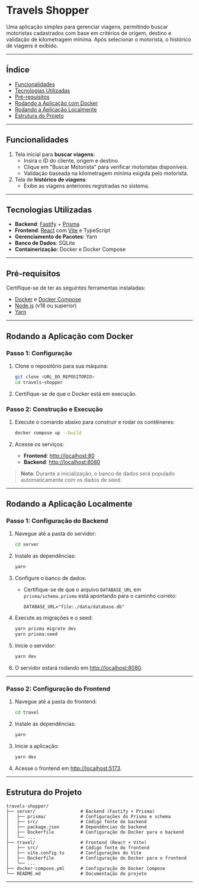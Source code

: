 # **Travels Shopper**

Uma aplicação simples para gerenciar viagens, permitindo buscar motoristas cadastrados com base em critérios de origem, destino e validação de kilometragem mínima. Após selecionar o motorista, o histórico de viagens é exibido.

---

## **Índice**

- [Funcionalidades](#funcionalidades)
- [Tecnologias Utilizadas](#tecnologias-utilizadas)
- [Pré-requisitos](#pré-requisitos)
- [Rodando a Aplicação com Docker](#rodando-a-aplicação-com-docker)
- [Rodando a Aplicação Localmente](#rodando-a-aplicação-localmente)
- [Estrutura do Projeto](#estrutura-do-projeto)

---

## **Funcionalidades**

1. Tela inicial para **buscar viagens**:
   - Insira o ID do cliente, origem e destino.
   - Clique em "Buscar Motorista" para verificar motoristas disponíveis.
   - Validação baseada na kilometragem mínima exigida pelo motorista.
2. Tela de **histórico de viagens**:
   - Exibe as viagens anteriores registradas no sistema.

---

## **Tecnologias Utilizadas**

- **Backend**: [Fastify](https://www.fastify.io/) + [Prisma](https://www.prisma.io/)
- **Frontend**: [React](https://reactjs.org/) com [Vite](https://vitejs.dev/) e TypeScript
- **Gerenciamento de Pacotes**: Yarn
- **Banco de Dados**: SQLite
- **Containerização**: Docker e Docker Compose

---

## **Pré-requisitos**

Certifique-se de ter as seguintes ferramentas instaladas:

- [Docker](https://www.docker.com/) e [Docker Compose](https://docs.docker.com/compose/)
- [Node.js](https://nodejs.org/) (v18 ou superior)
- [Yarn](https://yarnpkg.com/)

---

## **Rodando a Aplicação com Docker**

### **Passo 1: Configuração**

1. Clone o repositório para sua máquina:

   ```bash
   git clone <URL_DO_REPOSITORIO>
   cd travels-shopper
   ```

2. Certifique-se de que o Docker está em execução.

### **Passo 2: Construção e Execução**

1. Execute o comando abaixo para construir e rodar os contêineres:

   ```bash
   docker compose up --build
   ```

2. Acesse os serviços:
   - **Frontend**: [http://localhost:80](http://localhost:80)
   - **Backend**: [http://localhost:8080](http://localhost:8080)

> **Nota**: Durante a inicialização, o banco de dados será populado automaticamente com os dados de seed.

---

## **Rodando a Aplicação Localmente**

### **Passo 1: Configuração do Backend**

1. Navegue até a pasta do servidor:

   ```bash
   cd server
   ```

2. Instale as dependências:

   ```bash
   yarn
   ```

3. Configure o banco de dados:

   - Certifique-se de que o arquivo `DATABASE_URL` em `prisma/schema.prisma` está apontando para o caminho correto:
     ```
     DATABASE_URL="file:./data/database.db"
     ```

4. Execute as migrações e o seed:

   ```bash
   yarn prisma migrate dev
   yarn prisma:seed
   ```

5. Inicie o servidor:

   ```bash
   yarn dev
   ```

6. O servidor estará rodando em [http://localhost:8080](http://localhost:8080).

---

### **Passo 2: Configuração do Frontend**

1. Navegue até a pasta do frontend:

   ```bash
   cd travel
   ```

2. Instale as dependências:

   ```bash
   yarn
   ```

3. Inicie a aplicação:

   ```bash
   yarn dev
   ```

4. Acesse o frontend em [http://localhost:5173](http://localhost:5173).

---

## **Estrutura do Projeto**

```plaintext
travels-shopper/
├── server/                 # Backend (Fastify + Prisma)
│   ├── prisma/             # Configurações do Prisma e schema
│   ├── src/                # Código fonte do backend
│   ├── package.json        # Dependências do backend
│   ├── Dockerfile          # Configuração do Docker para o backend
│   └── ...
├── travel/                 # Frontend (React + Vite)
│   ├── src/                # Código fonte do frontend
│   ├── vite.config.ts      # Configurações do Vite
│   ├── Dockerfile          # Configuração do Docker para o frontend
│   └── ...
├── docker-compose.yml      # Configuração do Docker Compose
└── README.md               # Documentação do projeto
```

---

